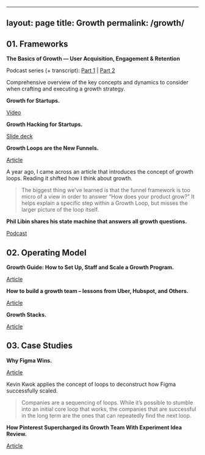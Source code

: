 
---
layout: page
title: Growth
permalink: /growth/
---

## 01. Frameworks

**The Basics of Growth — User Acquisition, Engagement & Retention**

Podcast series (+ transcript): [Part 1](https://a16z.com/2018/08/08/growth-user-acquisition/) | [Part 2](https://a16z.com/2018/08/09/growth-engagement-retention/)

Comprehensive overview of the key concepts and dynamics to consider when crafting and executing a growth strategy.

**Growth for Startups.**

[Video](https://youtu.be/6lY9CYIY4pQ)

**Growth Hacking for Startups.**

[Slide deck](https://andrewchen.co/investor-metrics-deck/)

**Growth Loops are the New Funnels.**

[Article](https://www.reforge.com/blog/growth-loops)

A year ago, I came across an article that introduces the concept of growth loops. Reading it shifted how I think about growth.

> The biggest thing we've learned is that the funnel framework is too micro of a view in order to answer “How does your product grow?” It helps explain a specific step within a Growth Loop, but misses the larger picture of the loop itself.

**Phil Libin  shares his state machine that answers all growth questions.**

[Podcast](https://thisweekinstartups.com/e994-all-turtles-ceo-phil-libin-shares-his-state-machine-that-answers-all-growth-questions-future-of-early-stage-vc-w-pete-flint-nfx-rebecca-lynn-canvas-ventures-dave-samuel-freestyle-capital/)

## 02. Operating Model

**Growth Guide: How to Set Up, Staff and Scale a Growth Program.**

[Article](https://www.ycombinator.com/library/59-how-to-set-up-hire-and-scale-a-growth-strategy-and-team)

**How to build a growth team – lessons from Uber, Hubspot, and Others.**

[Article](https://andrewchen.co/how-to-build-a-growth-team/)

**Growth Stacks.**

[Article](https://news.greylock.com/growth-stacks-a-quantitative-look-into-the-tools-growth-teams-use-3829b22f8aa8)

## 03. Case Studies

**Why Figma Wins.**

[Article](https://kwokchain.com/2020/06/19/why-figma-wins/)

Kevin Kwok applies the concept of loops to deconstruct how Figma successfully scaled.

> Companies are a sequencing of loops. While it’s possible to stumble into an initial core loop that works, the companies that are successful in the long term are the ones that can repeatedly find the next loop.

**How Pinterest Supercharged its Growth Team With Experiment Idea Review.**

[Article](https://medium.com/pinterest-engineering/how-pinterest-supercharged-its-growth-team-with-experiment-idea-review-fd6571a02fb8)